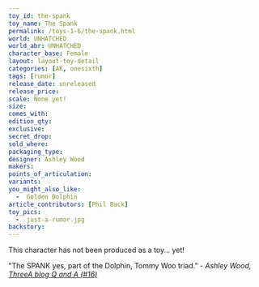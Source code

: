 ```yaml
---
toy_id: the-spank
toy_name: The Spank
permalink: /toys-1-6/the-spank.html
world: UNHATCHED
world_abr: UNHATCHED
character_base: Female
layout: layout-toy-detail
categories: [AK, onesixth]
tags: [rumor]
release_date: unreleased
release_price: 
scale: None yet!
size: 
comes_with: 
edition_qty: 
exclusive:
secret_drop:
sold_where: 
packaging_type: 
designer: Ashley Wood
makers: 
points_of_articulation:
variants: 
you_might_also_like:
  -  Golden Dolphin
article_contributors: [Phil Back]
toy_pics:
  -  just-a-rumor.jpg
backstory:
---
```

This character has not been produced as a toy... yet!

 "The SPANK yes, part of the Dolphin, Tommy Woo triad."
 <cite>- Ashley Wood, <a href="http://worldof3alegion.forumotion.com/t287-qa-sessions-with-ashley-wood" target="_blank">ThreeA blog Q and A (#16)</a></cite>